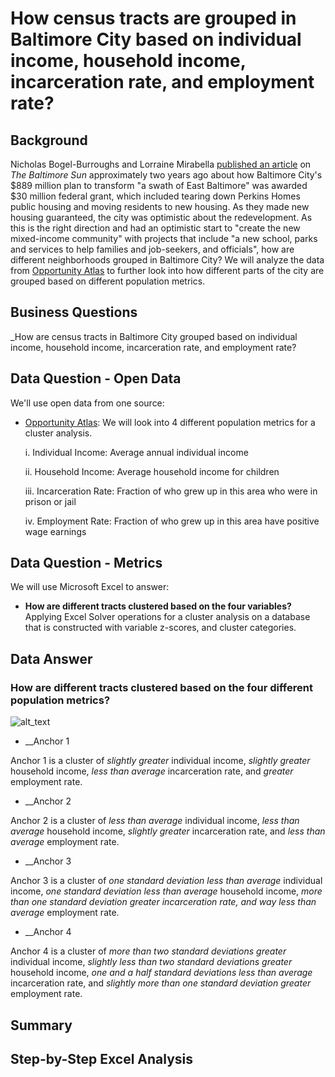 # How census tracts are grouped in Baltimore City based on individual income, household income, incarceration rate, and employment rate?

## Background

Nicholas Bogel-Burroughs and Lorraine Mirabella [published an article](baltimoresun.com/maryland/baltimore-city/bs-md-ci-choice-neighborhoods-hud-grant-20180719-story.html) on _The Baltimore Sun_ approximately two years ago about how Baltimore City's $889  million plan to transform "a swath of East Baltimore" was awarded $30 million federal grant, which included tearing down Perkins Homes public housing and moving residents to new housing. As they made new housing guaranteed, the city was optimistic about the redevelopment. As this is the right direction and had an optimistic start to "create the new mixed-income community" with projects that include "a new school, parks and services to help families and job-seekers, and officials", how are different neighborhoods grouped in Baltimore City? We will analyze the data from [Opportunity Atlas](https://www.opportunityatlas.org) to further look into how different parts of the city are grouped based on different population metrics.

## Business Questions

_How are census tracts in Baltimore City grouped based on individual income, household income, incarceration rate, and employment rate?

## Data Question - Open Data

We'll use open data from one source:

- [Opportunity Atlas](https://www.opportunityatlas.org): We will look into 4 different population metrics for a cluster analysis.

    i. Individual Income: Average annual individual income
    
    ii. Household Income: Average household income for children
    
    iii. Incarceration Rate: Fraction of who grew up in this area who were in prison or jail
    
    iv. Employment Rate: Fraction of who grew up in this area have positive wage earnings

## Data Question - Metrics

We will use Microsoft Excel to answer:

- __How are different tracts clustered based on the four variables?__ Applying Excel Solver operations for a cluster analysis on a database that is constructed with variable z-scores, and cluster categories. 

## Data Answer

### How are different tracts clustered based on the four different population metrics?

![alt_text]()

- __Anchor 1

Anchor 1 is a cluster of _slightly greater_ individual income, _slightly greater_ household income, _less than average_ incarceration rate, and _greater_ employment rate.

- __Anchor 2

Anchor 2 is a cluster of _less than average_ individual income, _less than average_ household income, _slightly greater_ incarceration rate, and _less than average_ employment rate.

- __Anchor 3

Anchor 3 is a cluster of _one standard deviation less than average_ individual income, _one standard deviation less than average_ household income, _more than one standard deviation greater incarceration rate, and way less than average_ employment rate.

- __Anchor 4

Anchor 4 is a cluster of _more than two standard deviations greater_ individual income, _slightly less than two standard deviations greater_ household income, _one and a half standard deviations less than average_ incarceration rate, and _slightly more than one standard deviation greater_ employment rate.

## Summary

## Step-by-Step Excel Analysis
